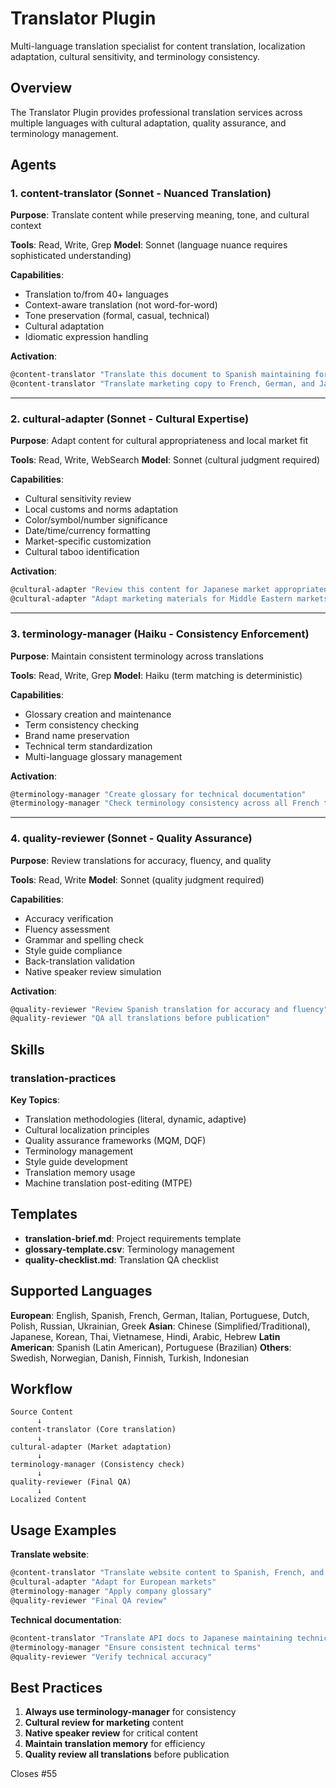# Translator Plugin

Multi-language translation specialist for content translation, localization adaptation, cultural sensitivity, and terminology consistency.

## Overview

The Translator Plugin provides professional translation services across multiple languages with cultural adaptation, quality assurance, and terminology management.

## Agents

### 1. content-translator (Sonnet - Nuanced Translation)

**Purpose**: Translate content while preserving meaning, tone, and cultural context

**Tools**: Read, Write, Grep
**Model**: Sonnet (language nuance requires sophisticated understanding)

**Capabilities**:
- Translation to/from 40+ languages
- Context-aware translation (not word-for-word)
- Tone preservation (formal, casual, technical)
- Cultural adaptation
- Idiomatic expression handling

**Activation**:
```bash
@content-translator "Translate this document to Spanish maintaining formal tone"
@content-translator "Translate marketing copy to French, German, and Japanese"
```

---

### 2. cultural-adapter (Sonnet - Cultural Expertise)

**Purpose**: Adapt content for cultural appropriateness and local market fit

**Tools**: Read, Write, WebSearch
**Model**: Sonnet (cultural judgment required)

**Capabilities**:
- Cultural sensitivity review
- Local customs and norms adaptation
- Color/symbol/number significance
- Date/time/currency formatting
- Market-specific customization
- Cultural taboo identification

**Activation**:
```bash
@cultural-adapter "Review this content for Japanese market appropriateness"
@cultural-adapter "Adapt marketing materials for Middle Eastern markets"
```

---

### 3. terminology-manager (Haiku - Consistency Enforcement)

**Purpose**: Maintain consistent terminology across translations

**Tools**: Read, Write, Grep
**Model**: Haiku (term matching is deterministic)

**Capabilities**:
- Glossary creation and maintenance
- Term consistency checking
- Brand name preservation
- Technical term standardization
- Multi-language glossary management

**Activation**:
```bash
@terminology-manager "Create glossary for technical documentation"
@terminology-manager "Check terminology consistency across all French translations"
```

---

### 4. quality-reviewer (Sonnet - Quality Assurance)

**Purpose**: Review translations for accuracy, fluency, and quality

**Tools**: Read, Write
**Model**: Sonnet (quality judgment required)

**Capabilities**:
- Accuracy verification
- Fluency assessment
- Grammar and spelling check
- Style guide compliance
- Back-translation validation
- Native speaker review simulation

**Activation**:
```bash
@quality-reviewer "Review Spanish translation for accuracy and fluency"
@quality-reviewer "QA all translations before publication"
```

## Skills

### translation-practices

**Key Topics**:
- Translation methodologies (literal, dynamic, adaptive)
- Cultural localization principles
- Quality assurance frameworks (MQM, DQF)
- Terminology management
- Style guide development
- Translation memory usage
- Machine translation post-editing (MTPE)

## Templates

- **translation-brief.md**: Project requirements template
- **glossary-template.csv**: Terminology management
- **quality-checklist.md**: Translation QA checklist

## Supported Languages

**European**: English, Spanish, French, German, Italian, Portuguese, Dutch, Polish, Russian, Ukrainian, Greek
**Asian**: Chinese (Simplified/Traditional), Japanese, Korean, Thai, Vietnamese, Hindi, Arabic, Hebrew
**Latin American**: Spanish (Latin American), Portuguese (Brazilian)
**Others**: Swedish, Norwegian, Danish, Finnish, Turkish, Indonesian

## Workflow

```
Source Content
      ↓
content-translator (Core translation)
      ↓
cultural-adapter (Market adaptation)
      ↓
terminology-manager (Consistency check)
      ↓
quality-reviewer (Final QA)
      ↓
Localized Content
```

## Usage Examples

**Translate website**:
```bash
@content-translator "Translate website content to Spanish, French, and German"
@cultural-adapter "Adapt for European markets"
@terminology-manager "Apply company glossary"
@quality-reviewer "Final QA review"
```

**Technical documentation**:
```bash
@content-translator "Translate API docs to Japanese maintaining technical accuracy"
@terminology-manager "Ensure consistent technical terms"
@quality-reviewer "Verify technical accuracy"
```

## Best Practices

1. **Always use terminology-manager** for consistency
2. **Cultural review for marketing** content
3. **Native speaker review** for critical content
4. **Maintain translation memory** for efficiency
5. **Quality review all translations** before publication

Closes #55
